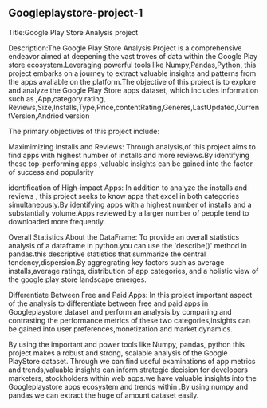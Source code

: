  Googleplaystore-project-1
 ------------------------------
Title:Google Play Store Analysis project

Description:The Google Play Store Analysis Project is a comprehensive endeavor aimed at deepening the vast troves of data within the Google Play store ecosystem.Leveraging powerful tools like Numpy,Pandas,Python, this project embarks on a journey to extract valuable insights and patterns from the apps avaliable on the platform.The objective of this project is to explore and analyze the Google Play Store apps dataset, which includes information such as ,App,category rating, Reviews,Size,Installs,Type,Price,contentRating,Generes,LastUpdated,CurrentVersion,Andriod version 

The primary objectives of this project include:

Maximimizing Installs and Reviews:
Through analysis,of this project aims to find apps with highest number of installs and more reviews.By identifying these top-performing apps ,valuable insights can be gained into the factor of success and popularity 

identification of High-impact Apps:
In addition to analyze the installs and reviews , this project seeks to know apps that excel in both categories simultaneously.By identifying apps with a highest number of installs and a substantially volume.Apps reviewed by a larger number of people tend to downloaded more frequently. 

Overall Statistics About the DataFrame:
To provide an overall statistics analysis of a dataframe in python.you can use the 'describe()' method in pandas.this descriptive statistics that summarize the central tendency,dispersion.By aggregrating key factors such as average installs,average ratings, distribution of app categories, and a holistic view of the google play store landscape emerges.

Differentiate Between Free and Paid Apps:
In this project important aspect of the analysis to differentiate between free and paid apps in Googleplaystore dataset and perform an analysis.by comparing and contrasting the performance metrics  of these two categories,insights can be gained into user preferences,monetization and market dynamics.

By using the important and power tools like  Numpy, pandas, python this project makes a robust and strong, scalable analysis of the Google PlayStore dataset. Through we can find useful examinations of app metrics and trends,valuable insights can inform strategic decision for developers marketers, stockholders within web apps.we have valuable insights into the Googleplaystore apps ecosystem and trends within .By using numpy and pandas we can extract the huge of amount dataset easily.
